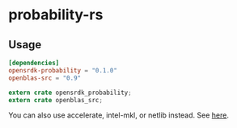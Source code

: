 # probability-rs

## Usage

```toml
[dependencies]
opensrdk-probability = "0.1.0"
openblas-src = "0.9"
```

```rs
extern crate opensrdk_probability;
extern crate openblas_src;
```

You can also use accelerate, intel-mkl, or netlib instead.
See [here](https://github.com/blas-lapack-rs/blas-lapack-rs.github.io/wiki).
